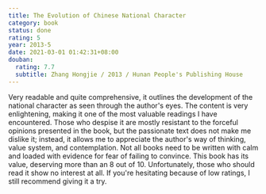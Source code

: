```yaml
---
title: The Evolution of Chinese National Character
category: book
status: done
rating: 5
year: 2013-5
date: 2021-03-01 01:42:31+08:00
douban:
  rating: 7.7
  subtitle: Zhang Hongjie / 2013 / Hunan People's Publishing House
---
```


Very readable and quite comprehensive, it outlines the development of the national character as seen through the author's eyes. The content is very enlightening, making it one of the most valuable readings I have encountered. Those who despise it are mostly resistant to the forceful opinions presented in the book, but the passionate text does not make me dislike it; instead, it allows me to appreciate the author's way of thinking, value system, and contemplation. Not all books need to be written with calm and loaded with evidence for fear of failing to convince. This book has its value, deserving more than an 8 out of 10. Unfortunately, those who should read it show no interest at all. If you're hesitating because of low ratings, I still recommend giving it a try.
